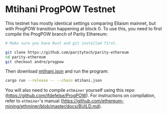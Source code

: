 <!-- TITLE: Progpow -->
<!-- SUBTITLE: A quick summary of Mtihani ProgPOW Testnet -->

# Mtihani ProgPOW Testnet

This testnet has mostly identical settings comparing Ellaism mainnet, but with ProgPOW transition happening at block 0. To use this, you need to first compile the ProgPOW branch of Parity Ethereum:

```bash
# Make sure you have Rust and git installed first.

git clone https://github.com/paritytech/parity-ethereum
cd parity-ethereum
git checkout andre/progpow
```

Then download [mtihani.json](https://gist.githubusercontent.com/ellaismer/62a8cd70b67c7c938388716e5addb4b6/raw/f7fab7a225e2f414304cb9ca72ec52155be75cb1/mtihani.json) and run the program:

```bash
cargo run --release -- --chain mtihani.json
```

You will also need to compile `ethminer` yourself using this repo (https://github.com/ifdefelse/ProgPOW). For instructions on compilation, refer to `ethminer`'s manual (https://github.com/ethereum-mining/ethminer/blob/master/docs/BUILD.md).